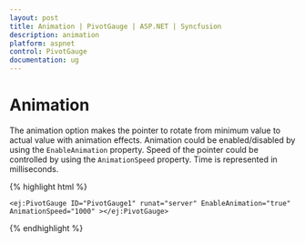 ```yaml
---
layout: post
title: Animation | PivotGauge | ASP.NET | Syncfusion
description: animation
platform: aspnet
control: PivotGauge
documentation: ug
---
```


# Animation

The animation option makes the pointer to rotate from minimum value to actual value with animation effects.  Animation could be enabled/disabled by using the `EnableAnimation` property.  Speed of the pointer could be controlled by using the `AnimationSpeed` property. Time is represented in milliseconds.

{% highlight html %}

    <ej:PivotGauge ID="PivotGauge1" runat="server" EnableAnimation="true" AnimationSpeed="1000" ></ej:PivotGauge>

{% endhighlight %}

